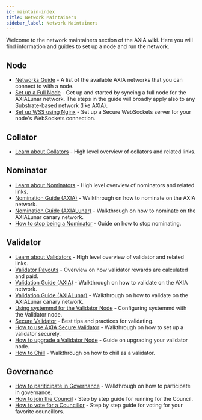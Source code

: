 ```yaml
---
id: maintain-index
title: Network Maintainers
sidebar_label: Network Maintainers
---
```


Welcome to the network maintainers section of the AXIA wiki. Here you will find information and guides to set up a node and run the network.

## Node

- [Networks Guide](maintain-networks) - A list of the available AXIA networks that you can connect to with a node.
- [Set up a Full Node](maintain-sync) - Get up and started by syncing a full node for the AXIALunar network. The steps in the guide will broadly apply also to any Substrate-based network (like AXIA).
- [Set up WSS using Nginx](maintain-wss) - Set up a Secure WebSockets server for your node's WebSockets connection.

## Collator

- [Learn about Collators](learn-collator) - High level overview of collators and related links.

## Nominator

- [Learn about Nominators](learn-nominator) - High level overview of nominators and related links.
- [Nomination Guide (AXIA)](maintain-guides-how-to-nominate-AXIA) - Walkthrough on how to nominate on the AXIA network.
- [Nomination Guide (AXIALunar)](maintain-guides-how-to-nominate-axialunar) - Walkthrough on how to nominate on the AXIALunar canary network.
- [How to stop being a Nominator](maintain-guides-how-to-unbond) - Guide on how to stop nominating.

## Validator

- [Learn about Validators](learn-validator) - High level overview of validator and related links.
- [Validator Payouts](maintain-guides-validator-payout) - Overview on how validator rewards are calculated and paid.
- [Validation Guide (AXIA)](maintain-guides-how-to-validate-AXIA) - Walkthrough on how to validate on the AXIA network.
- [Validation Guide (AXIALunar)](maintain-guides-how-to-validate-axialunar) - Walkthrough on how to validate on the AXIALunar canary network.
- [Using systemmd for the Validator Node](maintain-guides-how-to-systemd) - Configuring systemmd with the Validator node.
- [Secure Validator](maintain-guides-secure-validator) - Best tips and practices for validating.
- [How to use AXIA Secure Validator](maintain-guides-how-to-use-AXIA-secure-validator) - Walkthrough on how to set up a validator securely.
- [How to upgrade a Validator Node](maintain-guides-how-to-upgrade) - Guide on upgrading your validator node.
- [How to Chill](maintain-guides-how-to-chill) - Walkthrough on how to chill as a validator.

## Governance

- [How to pariticipate in Governance](maintain-guides-democracy) - Walkthrough on how to participate in governance.
- [How to join the Council](maintain-guides-how-to-join-council) - Step by step guide for running for the Council.
- [How to vote for a Councillor](maintain-guides-how-to-vote-councillor) - Step by step guide for voting for your favorite councillors.

